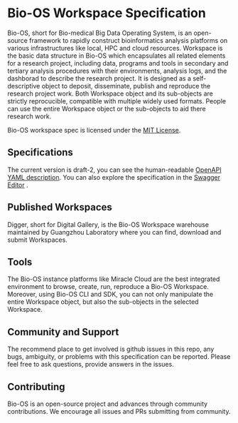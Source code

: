 # Bio-OS Workspace Specification
Bio-OS, short for Bio-medical Big Data Operating System, is an open-source framework to rapidly construct bioinformatics analysis platforms on various infrastructures like local, HPC and cloud resources. Workspace is the basic data structure in Bio-OS which encapsulates all related elements for a research project, including data, programs and tools in secondary and tertiary analysis procedures with their environments, analysis logs, and the dashborad to describe the research project. It is designed as a self-descriptive object to deposit, disseminate, publish and reproduce the research project work. Both Workspace object and its sub-objects are strictly reprocucible, compatible with multiple widely used formats. People can use the entire Workspace object or the sub-objects to aid there research work. 

Bio-OS workspace spec is licensed under the [MIT License](LICENSE). 

## Specifications
The current version is draft-2, you can see the human-readable [OpenAPI YAML description](versions/draft-2/spec.yaml). You can also explore the specification in the [Swagger Editor](https://editor.swagger.io/?url=https://raw.githubusercontent.com/zhou-jianwen/bioos-workspace-spec/main/versions/draft-2/spec.yaml) .

## Published Workspaces
Digger, short for Digital Gallery, is the Bio-OS Workspace warehouse maintained by Guangzhou Laboratory where you can find, download and submit Workspaces.
## Tools
The Bio-OS instance platforms like Miracle Cloud are the best integrated environment to browse, create, run, reproduce a Bio-OS Workspace. Moreover, using Bio-OS CLI and SDK, you can not only manipulate the entire Workspace object, but also the sub-objects in the selected Workspace.
## Community and Support
The recommend place to get involved is github issues in this repo, any bugs, ambiguity, or problems with this specification can be reported. Please feel free to ask questions, provide answers in the issues.
## Contributing
Bio-OS is an open-source project and advances through community contributions. We encourage all issues and PRs submitting from community.